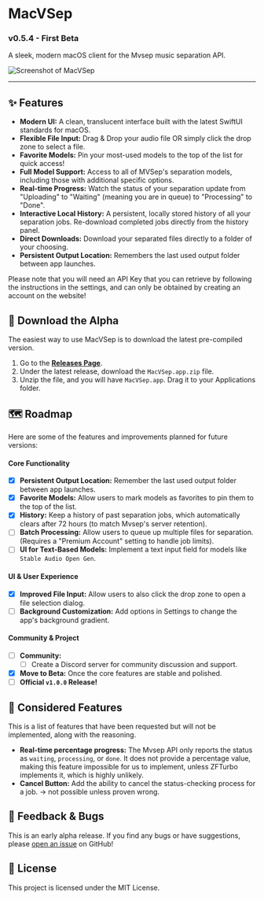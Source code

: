 # MacVSep
### v0.5.4 - First Beta

A sleek, modern macOS client for the Mvsep music separation API.

![Screenshot of MacVSep](https://i.imgur.com/LelULqw.png) 

---

## ✨ Features

*   **Modern UI:** A clean, translucent interface built with the latest SwiftUI standards for macOS.
*   **Flexible File Input:** Drag & Drop your audio file OR simply click the drop zone to select a file.
*   **Favorite Models:** Pin your most-used models to the top of the list for quick access!
*   **Full Model Support:** Access to all of MVSep's separation models, including those with additional specific options.
*   **Real-time Progress:** Watch the status of your separation update from "Uploading" to "Waiting" (meaning you are in queue) to "Processing" to "Done".
*   **Interactive Local History:** A persistent, locally stored history of all your separation jobs. Re-download completed jobs directly from the history panel.
*   **Direct Downloads:** Download your separated files directly to a folder of your choosing.
*   **Persistent Output Location:** Remembers the last used output folder between app launches.

Please note that you will need an API Key that you can retrieve by following the instructions in the settings, and can only be obtained by creating an account on the website!

## 🚀 Download the Alpha

The easiest way to use MacVSep is to download the latest pre-compiled version.

1.  Go to the [**Releases Page**](https://github.com/septcoco/macvsep/releases).
2.  Under the latest release, download the `MacVSep.app.zip` file.
3.  Unzip the file, and you will have `MacVSep.app`. Drag it to your Applications folder.

## 🗺️ Roadmap

Here are some of the features and improvements planned for future versions:

#### Core Functionality
*   [x] **Persistent Output Location:** Remember the last used output folder between app launches.
*   [x] **Favorite Models:** Allow users to mark models as favorites to pin them to the top of the list.
*   [x] **History:** Keep a history of past separation jobs, which automatically clears after 72 hours (to match Mvsep's server retention).
*   [ ] **Batch Processing:** Allow users to queue up multiple files for separation. (Requires a "Premium Account" setting to handle job limits).
*   [ ] **UI for Text-Based Models:** Implement a text input field for models like `Stable Audio Open Gen`.

#### UI & User Experience
*   [x] **Improved File Input:** Allow users to also click the drop zone to open a file selection dialog.
*   [ ] **Background Customization:** Add options in Settings to change the app's background gradient.

#### Community & Project
*   [ ] **Community:**
    *   [ ] Create a Discord server for community discussion and support.
*   [x] **Move to Beta:** Once the core features are stable and polished.
*   [ ] **Official `v1.0.0` Release!**

## 🤔 Considered Features

This is a list of features that have been requested but will not be implemented, along with the reasoning.

*   **Real-time percentage progress:** The Mvsep API only reports the status as `waiting`, `processing`, or `done`. It does not provide a percentage value, making this feature impossible for us to implement, unless ZFTurbo implements it, which is highly unlikely.
*   **Cancel Button:** Add the ability to cancel the status-checking process for a job. -> not possible unless proven wrong.

## 🐞 Feedback & Bugs

This is an early alpha release. If you find any bugs or have suggestions, please [open an issue](https://github.com/septcoco/macvsep/issues) on GitHub!

## 📄 License

This project is licensed under the MIT License.
